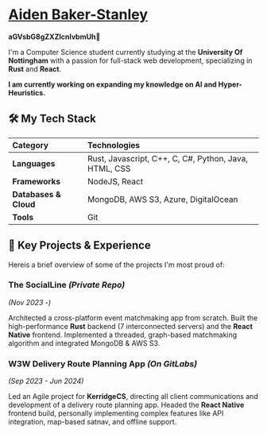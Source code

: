 # [Aiden Baker-Stanley](https://www.linkedin.com/in/aiden-baker-stanley-4ab0b0228/)

**aGVsbG8gZXZlcnlvbmUh**👋  

I'm a Computer Science student currently studying at the **University Of Nottingham** with a passion for full-stack web development, specializing in **Rust** and **React**.

**I am currently working on expanding my knowledge on AI and Hyper-Heuristics.**

## 🛠️ My Tech Stack

| Category | Technologies |
| :--- | :--- |
| **Languages** | Rust, Javascript, C++, C, C#, Python, Java, HTML, CSS |
| **Frameworks** | NodeJS, React |
| **Databases & Cloud** | MongoDB, AWS S3, Azure, DigitalOcean |
| **Tools** | Git |

## 🚀 Key Projects & Experience

Hereis a brief overview of some of the projects I'm most proud of:

### The SocialLine *(Private Repo)*
*(Nov 2023 -)*

Architected a cross-platform event matchmaking app from scratch. Built the high-performance **Rust** backend (7 interconnected servers) and the **React Native** frontend. Implemented a threaded, graph-based matchmaking algorithm and integrated MongoDB & AWS S3.

### W3W Delivery Route Planning App  *(On GitLabs)*
*(Sep 2023 - Jun 2024)*

Led an Agile project for **KerridgeCS**, directing all client communications and development of a delivery route planning app. Headed the **React Native** frontend build, personally implementing complex features like API integration, map-based satnav, and offline support.
